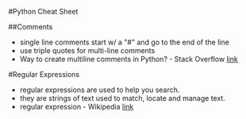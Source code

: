 #Python Cheat Sheet

##Comments
* single line comments start w/ a "#" and go to the end of the line
* use triple quotes for multi-line comments
* Way to create multiline comments in Python? - Stack Overflow
[link](https://stackoverflow.com/questions/7696924/way-to-create-multiline-comments-in-python)

#Regular Expressions
* regular expressions are used to help you search.
* they are strings of text used to match, locate and manage text.
* regular expression - Wikipedia
[link](https://en.wikipedia.org/wiki/Regular_expression)
